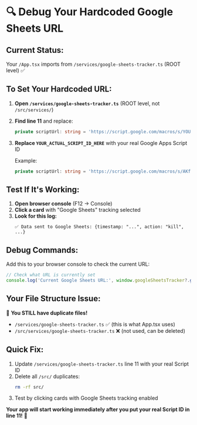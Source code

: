 # 🔍 Debug Your Hardcoded Google Sheets URL

## Current Status:
Your `/App.tsx` imports from `/services/google-sheets-tracker.ts` (ROOT level) ✅

## To Set Your Hardcoded URL:

1. **Open `/services/google-sheets-tracker.ts`** (ROOT level, not `/src/services/`)

2. **Find line 11** and replace:
   ```typescript
   private scriptUrl: string = 'https://script.google.com/macros/s/YOUR_ACTUAL_SCRIPT_ID_HERE/exec';
   ```

3. **Replace `YOUR_ACTUAL_SCRIPT_ID_HERE`** with your real Google Apps Script ID

   Example:
   ```typescript
   private scriptUrl: string = 'https://script.google.com/macros/s/AKfycbzXXXXXXXXXXXXXXXXX/exec';
   ```

## Test If It's Working:

1. **Open browser console** (F12 → Console)
2. **Click a card** with "Google Sheets" tracking selected
3. **Look for this log:**
   ```
   ✅ Data sent to Google Sheets: {timestamp: "...", action: "kill", ...}
   ```

## Debug Commands:
Add this to your browser console to check the current URL:
```javascript
// Check what URL is currently set
console.log('Current Google Sheets URL:', window.googleSheetsTracker?.getScriptUrl());
```

## Your File Structure Issue:
🚨 **You STILL have duplicate files!** 
- `/services/google-sheets-tracker.ts` ✅ (this is what App.tsx uses)
- `/src/services/google-sheets-tracker.ts` ❌ (not used, can be deleted)

## Quick Fix:
1. Update `/services/google-sheets-tracker.ts` line 11 with your real Script ID
2. Delete all `/src/` duplicates:
   ```bash
   rm -rf src/
   ```
3. Test by clicking cards with Google Sheets tracking enabled

**Your app will start working immediately after you put your real Script ID in line 11!** 🎉